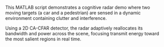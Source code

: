 This MATLAB script demonstrates a cognitive radar demo where two moving targets (a car and a pedestrian) are sensed in a dynamic environment containing clutter and interference.

Using a 2D CA-CFAR detector, the radar adaptively reallocates its bandwidth and power across the scene, focusing transmit energy toward the most salient regions in real time.

